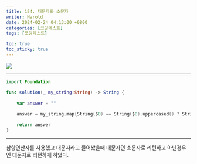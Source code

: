```yaml
---
title: 154. 대문자와 소문자
writer: Harold
date: 2024-02-24 04:13:00 +0800
categories: [코딩테스트]
tags: [코딩테스트]

toc: true
toc_sticky: true
---
```

![](https://velog.velcdn.com/images/haroldfromk/post/780f1b02-23b5-4dc7-8eeb-db88387739a3/image.png)

---
```swift
import Foundation

func solution(_ my_string:String) -> String {
    
    var answer = ""
    
    answer = my_string.map{String($0) == String($0).uppercased() ? String($0).lowercased() : String($0).uppercased()}.joined()

    return answer
}
```
---
삼항연산자를 사용했고 대문자라고 물어봤을때 대문자면 소문자로 리턴하고 아닌경우엔 대문자로 리턴하게 하였다.
